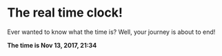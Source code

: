 # The real time clock!

Ever wanted to know what the time is? Well, your journey is about to end!

**The time is Nov 13, 2017, 21:34**